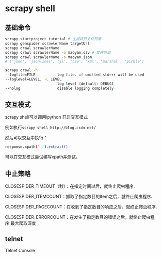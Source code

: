 # scrapy shell



## 基础命令

``` bash
scrapy startproject tutorial # 生成项目文件目录
scrapy genspider scrawlerName targetUrl
scrapy crawl scrawlerName
scrapy crawl scrawlerName -o maoyan.csv # 文件导出
scrapy crawl scrawlerName -o maoyan.json
# ('json', 'jsonlines', 'jl', 'csv', 'xml', 'marshal', 'pickle')

```



``` bash
scrapy crawl -h
--logfile=FILE          log file. if omitted stderr will be used
--loglevel=LEVEL, -L LEVEL
                        log level (default: DEBUG)
--nolog                 disable logging completely
```

## 交互模式

scrapy shell可以调用ipython 开启交互模式

例如执行`scrapy shell http://blog.csdn.net/`

然后可以交互中执行：

``` bash
response.xpath(' ').extract()
```

可以在交互模式尝试编写xpath并测试。



## 中止策略

CLOSESPIDER_TIMEOUT（秒）：在指定时间过后，就终止爬虫程序. 

CLOSESPIDER_ITEMCOUNT：抓取了指定数目的Item之后，就终止爬虫程序. 

CLOSESPIDER_PAGECOUNT：在收到了指定数目的响应之后，就终止爬虫程序. 

CLOSESPIDER_ERRORCOUNT：在发生了指定数目的错误之后，就终止爬虫程序.最大爬取深度



## telnet

Telnet Console